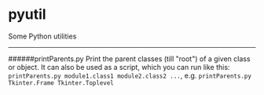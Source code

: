pyutil
======

Some Python utilities

----
######printParents.py
Print the parent classes (till "root") of a given class or object. It can also be used as a script, which you can run like this: `printParents.py module1.class1 module2.class2 ...`, e.g. `printParents.py Tkinter.Frame Tkinter.Toplevel`
